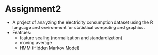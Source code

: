# Assignment2
- A project of analyzing the electricity consumption dataset using the R language and environment for statistical computing and graphics.
- Featrues:
  - feature scaling (normalization and standardization)
  - moving average
  - HMM (Hidden Markov Model)
